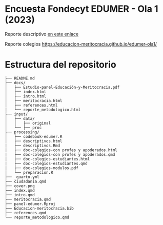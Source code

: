 # Encuesta Fondecyt EDUMER - Ola 1 (2023)

Reporte descriptivo [en este enlace](https://educacion-meritocracia.github.io/edumer-ola1/processing/descriptivos.html)

Reporte colegios <https://educacion-meritocracia.github.io/edumer-ola1/>

# Estructura del repositorio

``` plaintext
├── README.md
├── docs/
│   ├── Estudio-panel-Educación-y-Meritocracia.pdf
│   ├── index.html
│   ├── intro.html
│   ├── meritocracia.html
│   ├── references.html
|   └── reporte_metodologico.html
├── input/
│   ├── data/
│   │   ├── original
│   └── ├── proc
├── processing/
│   ├── codebook-edumer.R
│   ├── descriptivos.html
|   ├── descriptivos.Rmd
|   ├── doc-colegios-con profes y apoderados.html
|   ├── doc-colegios-con profes y apoderados.qmd
|   ├── doc-colegios-estudiantes.html
|   ├── doc-colegios-estudiantes.qmd
|   ├── doc-colegios-modulos.pdf
│   └── preparacion.R
├── _quarto.yml
├── ciudadania.qmd
├── cover.png
├── index.qmd
├── intro.qmd
├── meritocracia.qmd
├── panel-edumer.Rproj
├── Educacion-meritocracia.bib
├── references.qmd
└── reporte_metodologico.qmd
```
